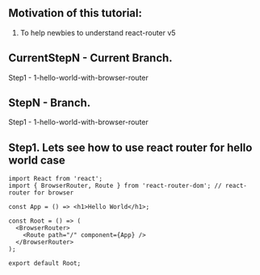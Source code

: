 ## Motivation of this tutorial:

1.  To help newbies to understand react-router v5

## CurrentStepN - Current Branch.

Step1 - 1-hello-world-with-browser-router

## StepN - Branch.

Step1 - 1-hello-world-with-browser-router

## Step1. Lets see how to use react router for hello world case

```
import React from 'react';
import { BrowserRouter, Route } from 'react-router-dom'; // react-router for browser

const App = () => <h1>Hello World</h1>;

const Root = () => (
  <BrowserRouter>
    <Route path="/" component={App} />
  </BrowserRouter>
);

export default Root;
```
